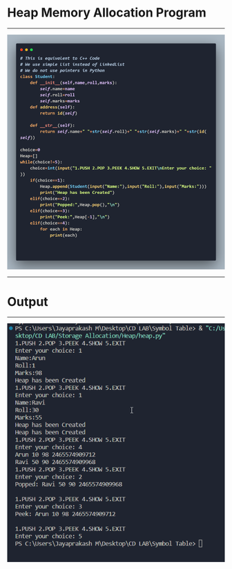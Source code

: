 <h1> Heap Memory Allocation Program </h1>
<hr>
<img src="heap.png">
<hr>
<h1> Output </h1>
<hr>
<img src="output.png">